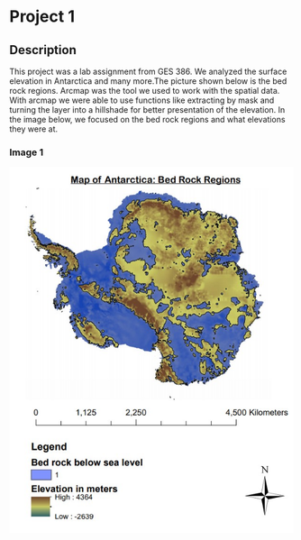# Project 1
## Description
 This project was a lab assignment from GES 386. We analyzed the surface elevation in Antarctica and many more.The picture shown below is the bed rock regions. Arcmap was the tool we used to work with the spatial data. With arcmap we were able to use functions like extracting by mask and turning the layer into a hillshade for better presentation of the elevation. In the image below, we focused on the bed rock regions and what elevations they were at.

### Image 1
<img src="Lab8_Project(1).jpg?raw=true"/>
